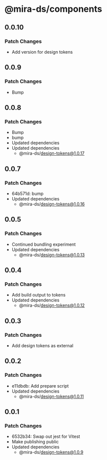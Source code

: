 # @mira-ds/components

## 0.0.10

### Patch Changes

- Add version for design tokens

## 0.0.9

### Patch Changes

- Bump

## 0.0.8

### Patch Changes

- Bump
- bump
- Updated dependencies
- Updated dependencies
  - @mira-ds/design-tokens@1.0.17

## 0.0.7

### Patch Changes

- 64b571d: bump
- Updated dependencies
  - @mira-ds/design-tokens@1.0.16

## 0.0.5

### Patch Changes

- Continued bundling experiment
- Updated dependencies
  - @mira-ds/design-tokens@1.0.13

## 0.0.4

### Patch Changes

- Add build output to tokens
- Updated dependencies
  - @mira-ds/design-tokens@1.0.12

## 0.0.3

### Patch Changes

- Add design tokens as external

## 0.0.2

### Patch Changes

- e11dbdb: Add prepare script
- Updated dependencies
  - @mira-ds/design-tokens@1.0.11

## 0.0.1

### Patch Changes

- 6532b34: Swap out jest for Vitest
- Make publishing public
- Updated dependencies
  - @mira-ds/design-tokens@1.0.9
